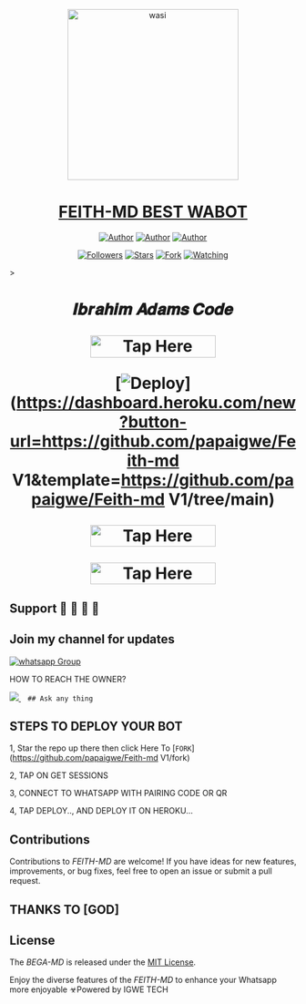 <p align="center">  
  <a href="https://whatsapp.com/channel/0029Vak1chV4Y9lkl89DuD3j">
    <img alt="wasi" height="300" src="https://i.imgur.com/3qAQ9vG.jpeg">
    <h1 align="center">FEITH-MD BEST WABOT</h1>
  </a>
</p>
<p align="center">
<a href="https://github.com/papaigwe"><img title="Author" src="https://img.shields.io/badge/papaigwe-black?style=for-the-badge&logo=Github"></a> <a href="https://whatsapp.com/channel/0029Vak1chV4Y9lkl89DuD3j"><img title="Author" src="https://img.shields.io/badge/CHANNEL-black?style=for-the-badge&logo=whatsapp"></a> <a href="https://wa.me/25471077266"><img title="Author" src="https://img.shields.io/badge/CHAT US-black?style=for-the-badge&logo=whatsapp"></a>
<p/>
<p align="center">
<a href="https://github.com/ibrahimaitech?tab=followers"><img title="Followers" src="https://img.shields.io/github/followers/papaigwe?label=Followers&style=social"></a>
<a href="https://github.com/ibrahimaitech/BEGA-MD/stargazers/"><img title="Stars" src="https://img.shields.io/github/stars/papaigwe/Feith-md V1?&style=social"></a>
<a href="https://github.com/ibrahimaitech/BEGA-MD/network/members"><img title="Fork" src="https://img.shields.io/github/forks/papaigwe/Feith-md V1?style=social"></a>
<a href="https://github.com/ibrahimaitech/BEGA-MD/watchers"><img title="Watching" src="https://img.shields.io/github/watchers/papaigwe/Feith-md V1?label=Watching&style=social"></a>
</p>></a>                     

 <h1 align="center"> 𝑰𝒃𝒓𝒂𝒉𝒊𝒎 𝑨𝒅𝒂𝒎𝒔 𝑪𝒐𝒅𝒆

</p>

<a href="https://github.com/IBRAHIM-TECH-AI/SESSION-SITE/tree/main"><img title="Tap Here Open Session Site" src="https://img.shields.io/badge/GET SESSION -h?color=red&style=for-the-badge&logo=msi" width="220" height="38.45"/></a></p>

</p>

[![Deploy](https://www.herokucdn.com/deploy/button.svg)](https://dashboard.heroku.com/new?button-url=https://github.com/papaigwe/Feith-md V1&template=https://github.com/papaigwe/Feith-md V1/tree/main)

</p>


<a href="https://www.clever-cloud.com/"><img title="Tap Here Open Session Site" src="https://img.shields.io/badge/𝑫𝑬𝑷𝑳𝑶𝒀_𝑶𝑵-𝑪𝑳𝑬𝑽𝑬𝑹 -h?color=green&style=for-the-badge&logo=msi" width="220" height="38.45"/></a></p>

</p>

<a href="https://github.com/IBRAHIM-TECH-AI/IBRAHIM-ADAMS-INFO"><img title="Tap Here Open Session Site" src="https://img.shields.io/badge/DEVELOPER-INFO -h?color=blue&style=for-the-badge&logo=msi" width="220" height="38.45"/></a></p>


</p>
   


## Support 🧧 🧧 🧧 🧧
## Join my channel for updates
<a href="https://whatsapp.com/channel/0029Vak1chV4Y9lkl89DuD3j" target="_blank">
    <img alt="whatsapp Group" src="https://img.shields.io/badge/ Whatsapp Support Channel -25D366?style=for-the-badge&logo=whatsapp&logoColor=white" />
  </a>
</p>


HOW TO REACH THE OWNER? 
 
   
   <a href="https://wa.me/message/24260338758">
    <img src="https://img.shields.io/badge/WhatsApp-25D366?style=for-the-badge&logo=whatsapp&logoColor=white" />
  </a>&nbsp;&nbsp;
   <a

    ## Ask any thing

</p>

## STEPS TO DEPLOY YOUR BOT


1, Star the repo up there then click Here To  [`FORK`](https://github.com/papaigwe/Feith-md V1/fork)

2, TAP ON GET SESSIONS



3, CONNECT TO WHATSAPP WITH PAIRING CODE OR QR



4, TAP DEPLOY.., AND DEPLOY IT ON HEROKU...

</p>






  

</p>


## Contributions


Contributions to *FEITH-MD* are welcome! If you have ideas for new features, improvements, or bug fixes, feel free to open an issue or submit a pull request.
## THANKS TO [GOD]

## License

The *BEGA-MD* is released under the [MIT License](https://opensource.org/licenses/MIT).

Enjoy the diverse features of the *FEITH-MD*  to enhance your Whatsapp more enjoyable
☣Powered by IGWE TECH
